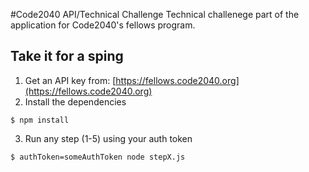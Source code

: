 #Code2040 API/Technical Challenge
Technical challenege part of the application for Code2040's fellows program.

## Take it for a sping

1. Get an API key from: [https://fellows.code2040.org](https://fellows.code2040.org)
2. Install the dependencies
```
$ npm install
```
3. Run any step (1-5) using your auth token
```bash
$ authToken=someAuthToken node stepX.js
```
